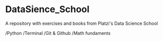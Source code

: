 # DataSience_School
A repository with exercises and books from Platzi's Data Science School


/Python
/Terminal
/Git & Github
/Math fundaments
